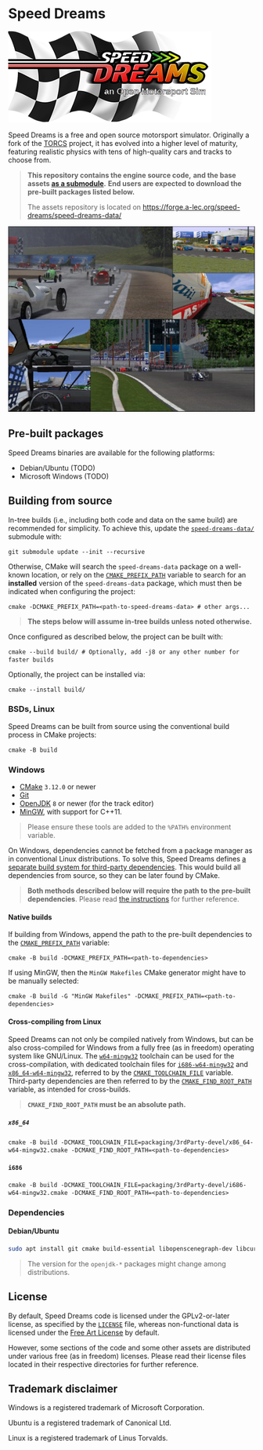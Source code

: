 # Speed Dreams

![Speed Dreams logo](./doc/readme/sd-logo.png)

Speed Dreams is a free and open source motorsport simulator. Originally
a fork of the [TORCS](https://torcs.sourceforge.net/) project,
it has evolved into a higher level of maturity, featuring realistic physics
with tens of high-quality cars and tracks to choose from.

> **This repository contains the engine source code,**
> **and the base assets [as a submodule](./speed-dreams-data/).**
> **End users are expected to download the pre-built packages listed below.**
>
> The assets repository is located on
> https://forge.a-lec.org/speed-dreams/speed-dreams-data/

![A collage of in-game screenshots](./doc/readme/collage.jpg)

## Pre-built packages

Speed Dreams binaries are available for the following platforms:

- Debian/Ubuntu (TODO)
- Microsoft Windows (TODO)

## Building from source

In-tree builds (i.e., including both code and data on the same build)
are recommended for simplicity. To achieve this, update the
[`speed-dreams-data/`](./speed-dreams-data/) submodule with:

```
git submodule update --init --recursive
```

Otherwise, CMake will search the `speed-dreams-data` package on a
well-known location, or rely on the
[`CMAKE_PREFIX_PATH`](https://cmake.org/cmake/help/latest/variable/CMAKE_PREFIX_PATH.html)
variable to search for an **installed** version of the `speed-dreams-data`
package, which must then be indicated when configuring the project:

```
cmake -DCMAKE_PREFIX_PATH=<path-to-speed-dreams-data> # other args...
```

> **The steps below will assume in-tree builds unless noted otherwise.**

Once configured as described below, the project can be built with:

```
cmake --build build/ # Optionally, add -j8 or any other number for faster builds
```

Optionally, the project can be installed via:

```
cmake --install build/
```

### BSDs, Linux

Speed Dreams can be built from source using the conventional build process
in CMake projects:

```
cmake -B build
```

### Windows

- [CMake](https://cmake.org/download/#latest) `3.12.0` or newer
- [Git](https://git-scm.com/download/win)
- [OpenJDK](https://jdk.java.net/) `8` or newer (for the track editor)
- [MinGW](https://winlibs.com/), with support for C++11.

> Please ensure these tools are added to the `%PATH%` environment variable.

On Windows, dependencies cannot be fetched from a package manager as in
conventional Linux distributions. To solve this, Speed Dreams defines
[a separate build system for third-party dependencies](./packaging/3rdParty-devel/).
This would build all dependencies from source, so they can be later found
by CMake.

> **Both methods described below will require the path to the pre-built**
> **dependencies**.
> Please read [the instructions](./packaging/3rdParty-devel/README.md)
> for further reference.

#### Native builds

If building from Windows, append the path to the pre-built dependencies to
the
[`CMAKE_PREFIX_PATH`](https://cmake.org/cmake/help/latest/variable/CMAKE_PREFIX_PATH.html)
variable:

```
cmake -B build -DCMAKE_PREFIX_PATH=<path-to-dependencies>
```

If using MinGW, then the `MinGW Makefiles` CMake generator might have to be
manually selected:

```
cmake -B build -G "MinGW Makefiles" -DCMAKE_PREFIX_PATH=<path-to-dependencies>
```

#### Cross-compiling from Linux

Speed Dreams can not only be compiled natively from Windows, but can be also
cross-compiled for Windows from a fully free (as in freedom) operating
system like GNU/Linux. The
[`w64-mingw32`](https://git.code.sf.net/p/mingw-w64/mingw-w64)
toolchain can be used for the cross-compilation, with dedicated
toolchain files for
[`i686-w64-mingw32`](./packaging/3rdParty-devel/i686-w64-mingw32.cmake)
and
[`x86_64-w64-mingw32`](./packaging/3rdParty-devel/x86_64-w64-mingw32.cmake),
referred to by the
[`CMAKE_TOOLCHAIN_FILE`](https://cmake.org/cmake/help/latest/variable/CMAKE_TOOLCHAIN_FILE.html)
variable. Third-party dependencies are then referred to by the
[`CMAKE_FIND_ROOT_PATH`](https://cmake.org/cmake/help/latest/variable/CMAKE_FIND_ROOT_PATH.html)
variable, as intended for cross-builds.

> **`CMAKE_FIND_ROOT_PATH` must be an absolute path.**

##### `x86_64`

```
cmake -B build -DCMAKE_TOOLCHAIN_FILE=packaging/3rdParty-devel/x86_64-w64-mingw32.cmake -DCMAKE_FIND_ROOT_PATH=<path-to-dependencies>
```

#### `i686`

```
cmake -B build -DCMAKE_TOOLCHAIN_FILE=packaging/3rdParty-devel/i686-w64-mingw32.cmake -DCMAKE_FIND_ROOT_PATH=<path-to-dependencies>
```

### Dependencies

#### Debian/Ubuntu

```sh
sudo apt install git cmake build-essential libopenscenegraph-dev libcurl4-gnutls-dev libsdl2-dev libsdl2-mixer-dev librhash-dev libenet-dev libpng-dev libjpeg-dev zlib1g-dev libminizip-dev libopenal-dev libplib-dev libexpat1-dev libcjson-dev openjdk-17-jdk openjdk-17-jre
```

> The version for the `openjdk-*` packages might change among distributions.

## License

By default, Speed Dreams code is licensed under the GPLv2-or-later license,
as specified by the [`LICENSE`](./LICENSE) file, whereas non-functional data
is licensed under the [Free Art License](http://artlibre.org/) by default.

However, some sections of the code and some other assets are distributed under
various free (as in freedom) licenses. Please read their license files
located in their respective directories for further reference.

## Trademark disclaimer

Windows is a registered trademark of Microsoft Corporation.

Ubuntu is a registered trademark of Canonical Ltd.

Linux is a registered trademark of Linus Torvalds.
